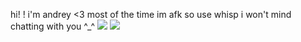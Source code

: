 hi! ! i'm andrey <3 most of the time im afk so use whisp i won't mind chatting with you ^_^
![](https://i.pinimg.com/564x/a5/3d/54/a53d54eaa4e0633cbf6c14bdaaa697a9.jpg) 
![](https://i.pinimg.com/236x/82/23/e6/8223e6c4a6bd24900e4fbd2bd6bec0b5.jpg)

